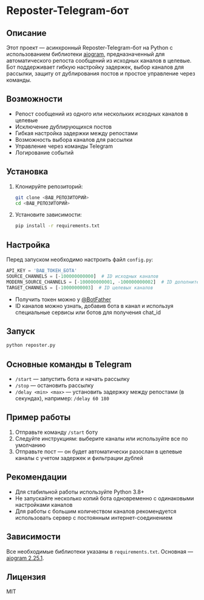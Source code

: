 # Reposter-Telegram-бот

## Описание

Этот проект — асинхронный Reposter-Telegram-бот на Python с использованием библиотеки [aiogram](https://github.com/aiogram/aiogram), предназначенный для автоматического репоста сообщений из исходных каналов в целевые. Бот поддерживает гибкую настройку задержек, выбор каналов для рассылки, защиту от дублирования постов и простое управление через команды.

## Возможности
- Репост сообщений из одного или нескольких исходных каналов в целевые
- Исключение дублирующихся постов
- Гибкая настройка задержки между репостами
- Возможность выбора каналов для рассылки
- Управление через команды Telegram
- Логирование событий

## Установка
1. Клонируйте репозиторий:
   ```bash
   git clone <ВАШ_РЕПОЗИТОРИЙ>
   cd <ВАШ_РЕПОЗИТОРИЙ>
   ```
2. Установите зависимости:
   ```bash
   pip install -r requirements.txt
   ```

## Настройка
Перед запуском необходимо настроить файл `config.py`:

```python
API_KEY = 'ВАШ_ТОКЕН_БОТА'
SOURCE_CHANNELS = [-100000000000]  # ID исходных каналов
MODERN_SOURCE_CHANNELS = [-100000000001, -100000000002]  # ID дополнительных исходных каналов
TARGET_CHANNELS = [-10000000003]  # ID целевых каналов
```

- Получить токен можно у [@BotFather](https://t.me/BotFather)
- ID каналов можно узнать, добавив бота в канал и используя специальные сервисы или ботов для получения chat_id

## Запуск

```bash
python reposter.py
```

## Основные команды в Telegram
- `/start` — запустить бота и начать рассылку
- `/stop` — остановить рассылку
- `/delay <min> <max>` — установить задержку между репостами (в секундах), например: `/delay 60 180`

## Пример работы
1. Отправьте команду `/start` боту
2. Следуйте инструкциям: выберите каналы или используйте все по умолчанию
3. Отправьте пост — он будет автоматически разослан в целевые каналы с учетом задержек и фильтрации дублей

## Рекомендации
- Для стабильной работы используйте Python 3.8+
- Не запускайте несколько копий бота одновременно с одинаковыми настройками каналов
- Для работы с большим количеством каналов рекомендуется использовать сервер с постоянным интернет-соединением

## Зависимости
Все необходимые библиотеки указаны в `requirements.txt`. Основная — [aiogram 2.25.1](https://docs.aiogram.dev/en/v2.25.1/).

## Лицензия
MIT 